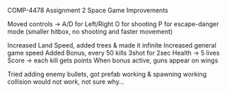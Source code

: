 COMP-4478 
Assignment 2
Space Game Improvements

Moved controls ->
A/D for Left/Right
O for shooting
P for escape-danger mode (smaller hitbox, no shooting and faster movement)


Increased Land Speed, added trees & made it infinite
Increased general game speed
Added Bonus, every 50 kills 3shot for 2sec
Health -> 5 lives
Score -> each kill gets points
When bonus active, guns appear on wings

Tried adding enemy bullets, got prefab working & spawning working
collision would not work, not sure why...
